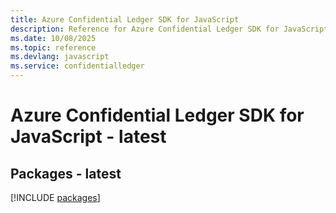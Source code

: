 ```yaml
---
title: Azure Confidential Ledger SDK for JavaScript
description: Reference for Azure Confidential Ledger SDK for JavaScript
ms.date: 10/08/2025
ms.topic: reference
ms.devlang: javascript
ms.service: confidentialledger
---
```

# Azure Confidential Ledger SDK for JavaScript - latest
## Packages - latest
[!INCLUDE [packages](confidential-ledger-index.md)]